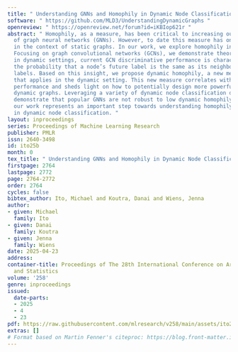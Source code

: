 ```yaml
---
title: " Understanding GNNs and Homophily in Dynamic Node Classification "
software: " https://github.com/MLD3/UnderstandingDynamicGraphs "
openreview: " https://openreview.net/forum?id=iKBIop621r "
abstract: " Homophily, as a measure, has been critical to increasing our understanding
  of graph neural networks (GNNs). However, to date this measure has only been analyzed
  in the context of static graphs. In our work, we explore homophily in dynamic settings.
  Focusing on graph convolutional networks (GCNs), we demonstrate theoretically that
  in dynamic settings, current GCN discriminative performance is characterized by
  the probability that a node’s future label is the same as its neighbors’ current
  labels. Based on this insight, we propose dynamic homophily, a new measure of homophily
  that applies in the dynamic setting. This new measure correlates with GNN discriminative
  performance and sheds light on how to potentially design more powerful GNNs for
  dynamic graphs. Leveraging a variety of dynamic node classification datasets, we
  demonstrate that popular GNNs are not robust to low dynamic homophily. Going forward,
  our work represents an important step towards understanding homophily and GNN performance
  in dynamic node classification. "
layout: inproceedings
series: Proceedings of Machine Learning Research
publisher: PMLR
issn: 2640-3498
id: ito25b
month: 0
tex_title: " Understanding GNNs and Homophily in Dynamic Node Classification "
firstpage: 2764
lastpage: 2772
page: 2764-2772
order: 2764
cycles: false
bibtex_author: Ito, Michael and Koutra, Danai and Wiens, Jenna
author:
- given: Michael
  family: Ito
- given: Danai
  family: Koutra
- given: Jenna
  family: Wiens
date: 2025-04-23
address:
container-title: Proceedings of The 28th International Conference on Artificial Intelligence
  and Statistics
volume: '258'
genre: inproceedings
issued:
  date-parts:
  - 2025
  - 4
  - 23
pdf: https://raw.githubusercontent.com/mlresearch/v258/main/assets/ito25b/ito25b.pdf
extras: []
# Format based on Martin Fenner's citeproc: https://blog.front-matter.io/posts/citeproc-yaml-for-bibliographies/
---
```

